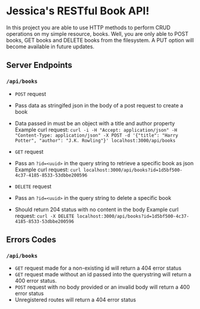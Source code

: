 # Jessica's RESTful Book API!

In this project you are able to use HTTP methods to perform CRUD operations on my simple resource, books. Well, you are only able to POST books, GET books and DELETE books from the filesystem. A PUT option will become available in future updates.

## Server Endpoints

### `/api/books`

* `POST` request
* Pass data as stringifed json in the body of a post request to create a book
* Data passed in must be an object with a title and author property
Example curl request: `curl -i -H "Accept: application/json" -H "Content-Type: application/json" -X POST -d '{"title": "Harry Potter", "author": "J.K. Rowling"}' localhost:3000/api/books`

* `GET` request
* Pass an `?id=<uuid>` in the query string to retrieve a specific book as json
Example curl request: `curl localhost:3000/api/books?id=1d5bf500-4c37-4185-8533-53dbbe200596`

* `DELETE` request
* Pass an `?id=<uuid>` in the query string to delete a specific book
* Should return 204 status with no content in the body
Example curl request: `curl -X DELETE localhost:3000/api/books?id=1d5bf500-4c37-4185-8533-53dbbe200596`

## Errors Codes

### `/api/books`

* `GET` request made for a non-existing id will return a 404 error status
* `GET` request made without an id passed into the querystring will return a 400 error status.
* `POST` request with no body provided or an invalid body will return a 400 error status
* Unregistered routes will return a 404 error status
